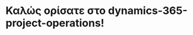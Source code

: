 # <a name="welcome-to-dynamics-365-project-operations"></a>Καλώς ορίσατε στο dynamics-365-project-operations!